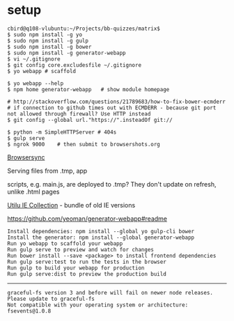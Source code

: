 # setup

    cbird@q108-vlubuntu:~/Projects/bb-quizzes/matrix$ 
    $ sudo npm install -g yo
    $ sudo npm install -g gulp
    $ sudo npm install -g bower
    $ sudo npm install -g generator-webapp
    $ vi ~/.gitignore
    $ git config core.excludesfile ~/.gitignore
    $ yo webapp # scaffold 

    $ yo webapp --help
    $ npm home generator-webapp   # show module homepage

    # http://stackoverflow.com/questions/21789683/how-to-fix-bower-ecmderr
    # if connection to github times out with ECMDERR - because git port not allowed through firewall? Use HTTP instead
    $ git config --global url."https://".insteadOf git://

    $ python -m SimpleHTTPServer # 404s
    $ gulp serve
    $ ngrok 9000    # then submit to browsershots.org

[Browsersync](https://www.browsersync.io/)

Serving files from .tmp, app

scripts, e.g. main.js, are deployed to .tmp? They don't update on refresh, unlike .html pages

[Utilu IE Collection](http://utilu.com/IECollection/) - bundle of old IE versions

https://github.com/yeoman/generator-webapp#readme

    Install dependencies: npm install --global yo gulp-cli bower
    Install the generator: npm install --global generator-webapp
    Run yo webapp to scaffold your webapp
    Run gulp serve to preview and watch for changes
    Run bower install --save <package> to install frontend dependencies
    Run gulp serve:test to run the tests in the browser
    Run gulp to build your webapp for production
    Run gulp serve:dist to preview the production build



---

    graceful-fs version 3 and before will fail on newer node releases. Please update to graceful-fs
    Not compatible with your operating system or architecture: fsevents@1.0.8